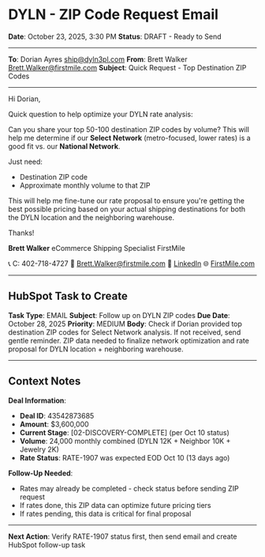 # DYLN - ZIP Code Request Email

**Date**: October 23, 2025, 3:30 PM
**Status**: DRAFT - Ready to Send

---

**To**: Dorian Ayres <ship@dyln3pl.com>
**From**: Brett Walker <Brett.Walker@firstmile.com>
**Subject**: Quick Request - Top Destination ZIP Codes

---

Hi Dorian,

Quick question to help optimize your DYLN rate analysis:

Can you share your top 50-100 destination ZIP codes by volume? This will help me determine if our **Select Network** (metro-focused, lower rates) is a good fit vs. our **National Network**.

Just need:
- Destination ZIP code
- Approximate monthly volume to that ZIP

This will help me fine-tune our rate proposal to ensure you're getting the best possible pricing based on your actual shipping destinations for both the DYLN location and the neighboring warehouse.

Thanks!

**Brett Walker**
eCommerce Shipping Specialist
FirstMile

📞 C: 402-718-4727
📧 Brett.Walker@firstmile.com
🔗 [LinkedIn](https://www.linkedin.com/in/brett-walker)
🌐 [FirstMile.com](https://www.firstmile.com)

---

## HubSpot Task to Create

**Task Type**: EMAIL
**Subject**: Follow up on DYLN ZIP codes
**Due Date**: October 28, 2025
**Priority**: MEDIUM
**Body**: Check if Dorian provided top destination ZIP codes for Select Network analysis. If not received, send gentle reminder. ZIP data needed to finalize network optimization and rate proposal for DYLN location + neighboring warehouse.

---

## Context Notes

**Deal Information**:
- **Deal ID**: 43542873685
- **Amount**: $3,600,000
- **Current Stage**: [02-DISCOVERY-COMPLETE] (per Oct 10 status)
- **Volume**: 24,000 monthly combined (DYLN 12K + Neighbor 10K + Jewelry 2K)
- **Rate Status**: RATE-1907 was expected EOD Oct 10 (13 days ago)

**Follow-Up Needed**:
- Rates may already be completed - check status before sending ZIP request
- If rates done, this ZIP data can optimize future pricing tiers
- If rates pending, this data is critical for final proposal

---

**Next Action**: Verify RATE-1907 status first, then send email and create HubSpot follow-up task
